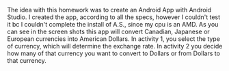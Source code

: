 The idea with this homework was to create an Android App with Android Studio. I created the app, according to all the specs, however I couldn't test it bc I couldn't complete the install of A.S., since my cpu is an AMD. As you can see in the screen shots this app will convert Canadian, Japanese or European currencies into American Dollars. In activity 1, you select the type of currency, which will determine the exchange rate. In activity 2 you decide how many of that currency you want to convert to Dollars or from Dollars to that currency.
